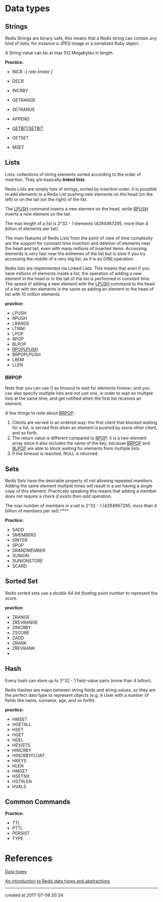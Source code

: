 # Data types

## Strings

Redis Strings are binary safe, this means that a Redis string can contain any kind of data, for instance a  JPEG image or a serialized Ruby object.

A String value can be at max 512 Megabytes in length.

**Practice:**

- INCR -*[ rate limiter ]*


- DECR 
- INCRBY
- GETRANGE
- SETRANGE
- APPEND
- [GETBIT/SETBIT](https://www.zhihu.com/question/27672245)
- GETSET
- MSET




## Lists

Lists: collections of string elements sorted according to the order of insertion. They are basically ***linked lists***.

Redis Lists are simply lists of strings, sorted by insertion order. It is possible to add elements to a Redis List pushing new elements on the head  (on the left) or on the tail (on the right) of the list.

The [LPUSH](https://redis.io/commands/lpush) command inserts a new element on the head, while  [RPUSH](https://redis.io/commands/rpush) inserts a new element on the tail. 

The max length of a list is 2^32 - 1 elements (4294967295, more than 4 billion of elements per list).

The main features of Redis Lists from the point of view of time complexity are the support for constant time insertion and deletion of elements near the head and tail, even with many millions of inserted items. Accessing elements is very fast near the extremes of the list but is slow if you try accessing the middle of a very big list, as it is an O(N) operation.

Redis lists are implemented via Linked Lists. This means that even if you have millions of elements inside a list, the operation of adding a new element in the head or in the tail of the list is performed *in constant time*. The speed of adding a new element with the [LPUSH](https://redis.io/commands/lpush) command to the head of a list with ten elements is the same as adding an element to the head of list with 10 million elements.



**practice:**

- LPUSH 
- RPUSH 
- LRANGE 
- LTRIM 
- LPOP 
- RPOP
- BLPOP
- [RPOPLPUSH](https://redis.io/commands/rpoplpush)
- BRPOPLPUSH
- LREM 
- LLEN 



### BRPOP

Note that you can use 0 as timeout to wait for elements forever, and you can also specify multiple lists and not just one, in order to wait on multiple  lists at the same time, and get notified when the first list receives an element.

A few things to note about [BRPOP](https://redis.io/commands/brpop):

1. Clients are served in an ordered way: the first client that blocked waiting for a list, is served first when an element is pushed by some other client, and so forth.
2. The return value is different compared to [RPOP](https://redis.io/commands/rpop): it is a two-element array since it also includes the name of the key, because [BRPOP](https://redis.io/commands/brpop) and [BLPOP](https://redis.io/commands/blpop) are able to block waiting for elements from multiple lists.
3. If the timeout is reached, NULL is returned.




## Sets

Redis Sets have the desirable property of not allowing repeated members. Adding the same element multiple times will result in a set having a 
single copy of this element. Practically speaking this means that adding  a member does not require a *check if exists then add* operation.

The max number of members in a set is 2^32 - 1 (4294967295, more than 4 billion   of members per set).****

**Practice:**

- SADD
- SMEMBERS 
- SINTER 
- SPOP 
- SRANDMEMBER
- SUNION
- SUNIONSTORE 
- SCARD 




## Sorted Set

Redis sorted sets use a *double 64-bit floating point number* to represent the score. 

**practice:**

- ZRANGE
- ZREVRANGE 
- ZINCRBY 
- ZSCORE 
- ZADD 
- ZRANK 
- ZREVRANK 
- ​



## Hash

Every hash can store up to 2^32 - 1 field-value pairs (more than 4 billion).

Redis Hashes are maps between string fields and string values, so they are the perfect data type to represent objects (e.g. A User with a number of fields like name, surname, age, and so forth).

**practice:**

- HMSET 
- HGETALL 
- HSET 
- HGET 
- HDEL 
- HEXISTS 
- HINCRBY 
- HINCRBYFLOAT 
- HKEYS 
- HLEN 
- HMGET 
- HSETNX 
- HSTRLEN 
- HVALS 




## Common Commands 

**Practice:**

- TTL
- PTTL
- PERSIST
- TYPE




# References

[Data types](https://redis.io/topics/data-types)

[An introduction to Redis data types and abstractions](https://redis.io/topics/data-types-intro)

---

created at 2017-07-08 20:34